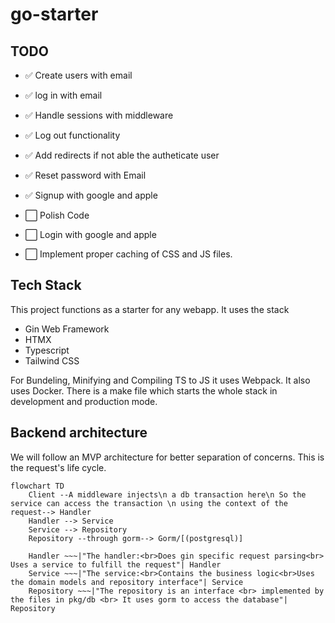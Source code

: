 # go-starter

## TODO

- ✅ Create users with email
- ✅ log in with email
- ✅ Handle sessions with middleware
- ✅ Log out functionality
- ✅ Add redirects if not able the autheticate user
- ✅ Reset password with Email
- ✅ Signup with google and apple
- ⬜ Polish Code
- ⬜ Login with google and apple

- ⬜ Implement proper caching of CSS and JS files.

## Tech Stack

This project functions as a starter for any webapp. It uses the stack

- Gin Web Framework
- HTMX
- Typescript
- Tailwind CSS

For Bundeling, Minifying and Compiling TS to JS it uses Webpack.
It also uses Docker. There is a make file which starts the whole stack in development and production mode.

## Backend architecture

We will follow an MVP architecture for better separation of concerns.
This is the request's life cycle.

```mermaid
flowchart TD
    Client --A middleware injects\n a db transaction here\n So the service can access the transaction \n using the context of the request--> Handler
    Handler --> Service
    Service --> Repository
    Repository --through gorm--> Gorm/[(postgresql)]

    Handler ~~~|"The handler:<br>Does gin specific request parsing<br> Uses a service to fulfill the request"| Handler
    Service ~~~|"The service:<br>Contains the business logic<br>Uses the domain models and repository interface"| Service
    Repository ~~~|"The repository is an interface <br> implemented by the files in pkg/db <br> It uses gorm to access the database"| Repository
```
